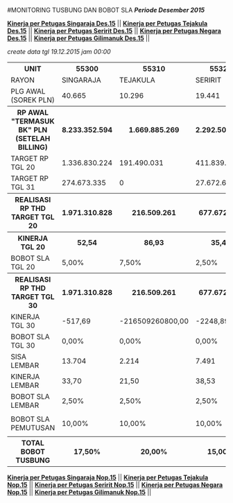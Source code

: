 #MONITORING TUSBUNG DAN BOBOT SLA
***Periode Desember 2015***


**[Kinerja per Petugas Singaraja Des.15](https://github.com/suriawan/Area-Bali-Utara/blob/master/petugas-singaraja-des15.md)** ||
**[Kinerja per Petugas Tejakula Des.15](https://github.com/suriawan/Area-Bali-Utara/blob/master/petugas-tejakula-des15.md)** ||
**[Kinerja per Petugas Seririt Des.15](https://github.com/suriawan/Area-Bali-Utara/blob/master/petugas-seririt-des15.md)** ||
**[Kinerja per Petugas Negara Des.15](https://github.com/suriawan/Area-Bali-Utara/blob/master/petugas-negara-des15.md)** ||
**[Kinerja per Petugas Gilimanuk Des.15](https://github.com/suriawan/Area-Bali-Utara/blob/master/petugas-gilimanuk-des15.md)** ||



*_create data tgl 19.12.2015 jam 00:00_*

<table><tbody><tr><th>UNIT</th><th>55300</th><th>55310</th><th>55320</th><th>55330</th><th>55340</th><th>5503</th></tr><tr><td>RAYON</td><td>SINGARAJA</td><td>TEJAKULA</td><td>SERIRIT</td><td>NEGARA</td><td>GILIMANUK</td><td>AREA BARA</td></tr><tr><td>PLG AWAL (SOREK PLN)</td><td> 40.665 </td><td> 10.296 </td><td> 19.441 </td><td> 26.767 </td><td> 12.649 </td><td> 109.446 </td></tr><tr><th>RP AWAL "TERMASUK BK" PLN (SETELAH BILLING)</th><th> 8.233.352.594 </th><th> 1.669.885.269 </th><th> 2.292.507.744 </th><th> 5.199.209.458 </th><th> 4.631.356.079 </th><th> 22.064.869.861 </th></tr><tr><td>TARGET RP TGL 20</td><td> 1.336.830.224 </td><td> 191.490.031 </td><td> 411.839.775 </td><td> 608.644.690 </td><td> 583.645.414 </td><td> 3.132.450.134 </td></tr><tr><td>TARGET RP TGL 31</td><td> 274.673.335 </td><td> 0 </td><td> 27.672.665 </td><td> 55.447.468 </td><td> 136.509.074 </td><td> 494.302.543 </td></tr><tr><th>REALISASI RP THD TARGET TGL 20</th><th> 1.971.310.828 </th><th> 216.509.261 </th><th> 677.672.281 </th><th> 1.007.691.979 </th><th> 977.013.792 </th><th> 4.850.198.141 </th></tr><tr><th>KINERJA TGL 20</th><th>52,54</th><th>86,93</th><th>35,45</th><th>34,44</th><th>32,60</th><th>45,16</th></tr><tr><td>BOBOT SLA TGL 20</td><td>5,00%</td><td>7,50%</td><td>2,50%</td><td>2,50%</td><td>2,50%</td><td>2,50%</td></tr><tr><th>REALISASI RP THD TARGET TGL 30</th><th> 1.971.310.828 </th><th>216.509.261</th><th> 677.672.281 </th><th> 1.007.691.979 </th><th> 977.013.792 </th><th> 4.850.198.141 </th></tr><tr><td>KINERJA TGL 30</td><td>-517,69</td><td>-216509260800,00</td><td>-2248,89</td><td>-1617,38</td><td>-515,71</td><td>-781,22</td></tr><tr><td>BOBOT SLA TGL 30</td><td>0,00%</td><td>0,00%</td><td>0,00%</td><td>0,00%</td><td>0,00%</td><td>0,00%</td></tr><tr><td>SISA LEMBAR</td><td>13.704 </td><td>2.214 </td><td>7.491 </td><td>7.028 </td><td>3.991 </td><td>34.056 </td></tr><tr><td>KINERJA LEMBAR</td><td>33,70</td><td>21,50</td><td>38,53</td><td>26,26</td><td>31,55</td><td>31,12</td></tr><tr><td>BOBOT SLA LEMBAR</td><td>2,50%</td><td>2,50%</td><td>2,50%</td><td>2,50%</td><td>2,50%</td><td>2,50%</td></tr><tr><td> </td><td> </td><td> </td><td> </td><td> </td><td> </td><td> </td></tr><tr><td>BOBOT SLA PEMUTUSAN</td><td>10,00%</td><td>10,00%</td><td>10,00%</td><td>10,00%</td><td>10,00%</td><td>10,00%</td></tr><tr><td> </td><td> </td><td> </td><td> </td><td> </td><td> </td><td> </td></tr><tr><th>TOTAL BOBOT TUSBUNG</th><th>17,50%</th><th>20,00%</th><th>15,00%</th><th>15,00%</th><th>15,00%</th><th>15,00%</th></tr></tbody></table>

**[Kinerja per Petugas Singaraja Nop.15](https://github.com/suriawan/Area-Bali-Utara/blob/master/petugas-singaraja-nop15.md)** || 
**[Kinerja per Petugas Tejakula Nop.15](https://github.com/suriawan/Area-Bali-Utara/blob/master/petugas-tejakula-nop15.md)** ||
**[Kinerja per Petugas Seririt Nop.15](https://github.com/suriawan/Area-Bali-Utara/blob/master/petugas-seririt-nop15.md)** || 
**[Kinerja per Petugas Negara Nop.15](https://github.com/suriawan/Area-Bali-Utara/blob/master/petugas-negara-nop15.md)** || 
**[Kinerja per Petugas Gilimanuk Nop.15](https://github.com/suriawan/Area-Bali-Utara/blob/master/petugas-gilimanuk-nop15.md)** || 
